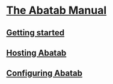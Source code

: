 # [The Abatab Manual](ManHome.md)

## [Getting started](ManGettingStarted.md)

## [Hosting Abatab](ManHosting.md)

## [Configuring Abatab](ManConfigure.md)